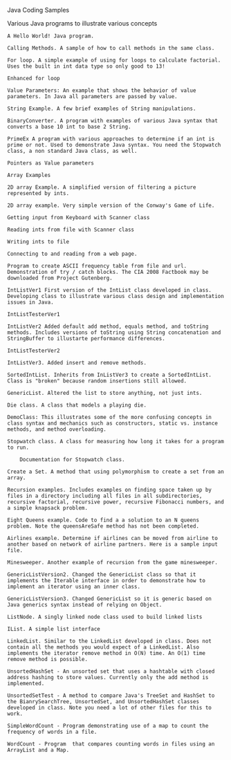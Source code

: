

Java Coding Samples

Various Java programs to illustrate various concepts

    A Hello World! Java program.

    Calling Methods. A sample of how to call methods in the same class.

    For loop. A simple example of using for loops to calculate factorial. Uses the built in int data type so only good to 13!

    Enhanced for loop

    Value Parameters: An example that shows the behavior of value parameters. In Java all parameters are passed by value. 

    String Example. A few brief examples of String manipulations.

    BinaryConverter. A program with examples of various Java syntax that converts a base 10 int to base 2 String.

    PrimeEx A program with various approaches to determine if an int is prime or not. Used to demonstrate Java syntax. You need the Stopwatch class, a non standard Java class, as well.

    Pointers as Value parameters

    Array Examples

    2D array Example. A simplified version of filtering a picture represented by ints.

    2D array example. Very simple version of the Conway's Game of Life.

    Getting input from Keyboard with Scanner class

    Reading ints from file with Scanner class

    Writing ints to file

    Connecting to and reading from a web page.

    Program to create ASCII frequency table from file and url. Demonstration of try / catch blocks. The CIA 2008 Factbook may be downloaded from Project Gutenberg.

    IntListVer1 First version of the IntList class developed in class. Developing class to illustrate various class design and implementation issues in Java.

    IntListTesterVer1

    IntListVer2 Added default add method, equals method, and toString methods. Includes versions of toString using String concatenation and StringBuffer to illustarte performance differences.

    IntListTesterVer2

    IntListVer3. Added insert and remove methods.

    SortedIntList. Inherits from InListVer3 to create a SortedIntList. Class is "broken" because random insertions still allowed.

    GenericList. Altered the list to store anything, not just ints.

    Die class. A class that models a playing die.

    DemoClass: This illustrates some of the more confusing concepts in class syntax and mechanics such as constructors, static vs. instance methods, and method overloading. 

    Stopwatch class. A class for measuring how long it takes for a program to run.

        Documentation for Stopwatch class.

    Create a Set. A method that using polymorphism to create a set from an array.

    Recursion examples. Includes examples on finding space taken up by files in a directory including all files in all subdirectories, recursive factorial, recursive power, recursive Fibonacci numbers, and a simple knapsack problem.

    Eight Queens example. Code to find a a solution to an N queens problem. Note the queensAreSafe method has not been completed.

    Airlines example. Determine if airlines can be moved from airline to another based on network of airline partners. Here is a sample input file.

    Minesweeper. Another example of recursion from the game minesweeper.

    GenericListVersion2. Changed the GenericList class so that it implements the Iterable interface in order to demonstrate how to implement an iterator using an inner class.

    GenericListVersion3. Changed GenericList so it is generic based on Java generics syntax instead of relying on Object.

    ListNode. A singly linked node class used to build linked lists

    IList. A simple list interface

    LinkedList. Similar to the LinkedList developed in class. Does not contain all the methods you would expect of a LinkedList. Also implements the iterator remove method in O(N) time. An O(1) time remove method is possible.

    UnsortedHashSet - An unsorted set that uses a hashtable with closed address hashing to store values. Currently only the add method is implemented.

    UnsortedSetTest - A method to compare Java's TreeSet and HashSet to the BianrySearchTree, UnsortedSet, and UnsortedHashSet classes developed in class. Note you need a lot of other files for this to work.

    SimpleWordCount - Program demonstrating use of a map to count the frequency of words in a file.

    WordCount - Program  that compares counting words in files using an ArrayList and a Map.

 
